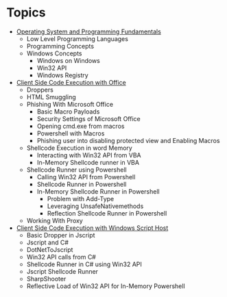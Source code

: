 # Topics

- [Operating System and Programming Fundamentals](./Operating-System-and-Programming-Fundamentals/README.md)
  - Low Level Programming Languages
  - Programming Concepts
  - Windows Concepts
    - Windows on Windows
    - Win32 API
    - Windows Registry
- [Client Side Code Execution with Office](./Client-Side-Code-Execution-With-Office/README.md)
  - Droppers
  - HTML Smuggling
  - Phishing With Microsoft Office
    - Basic Macro Payloads
    - Security Settings of Microsoft Office
    - Opening cmd.exe from macros
    - Powershell with Macros
    - Phishing user into disabling protected view and Enabling Macros
  - Shellcode Execution in word Memory
    - Interacting with Win32 API from VBA
    - In-Memory Shellcode runner in VBA
  - Shellcode Runner using Powershell
    - Calling Win32 API from Powershell
    - Shellcode Runner in Powershell
    - In-Memory Shellcode Runner in Powershell
      - Problem with Add-Type
      - Leveraging UnsafeNativemethods
      - Reflection Shellcode Runner in Powershell
  - Working With Proxy
- [Client Side Code Execution with Windows Script Host](./Client-Side-Execution-With-Windows-Script-Host/README.md)
  - Basic Dropper in Jscript
  - Jscript and C#
  - DotNetToJscript
  - Win32 API calls from C#
  - Shellcode Runner in C# using Win32 API
  - Jscript Shellcode Runner
  - SharpShooter
  - Reflective Load of Win32 API for In-Memory Powershell
